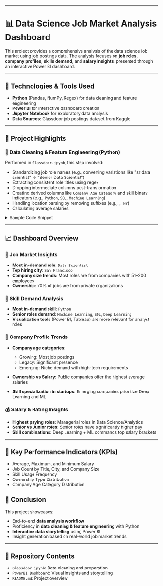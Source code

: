 
---

# 📊 Data Science Job Market Analysis Dashboard

This project provides a comprehensive analysis of the data science job market using job postings data. The analysis focuses on **job roles**, **company profiles**, **skills demand**, and **salary insights**, presented through an interactive Power BI dashboard.

---

## 🔧 Technologies & Tools Used

* **Python** (Pandas, NumPy, Regex) for data cleaning and feature engineering
* **Power BI** for interactive dashboard creation
* **Jupyter Notebook** for exploratory data analysis
* **Data Sources**: Glassdoor job postings dataset from Kaggle

---

## 📂 Project Highlights

### 🧹 Data Cleaning & Feature Engineering (Python)

Performed in `Glassdoor.ipynb`, this step involved:

* Standardizing job role names (e.g., converting variations like "sr data scientist" → "Senior Data Scientist")
* Extracting consistent role titles using regex
* Dropping intermediate columns post-transformation
* Creating derived columns like `Company Age Category` and skill binary indicators (e.g., `Python`, `SQL`, `Machine Learning`)
* Handling location parsing by removing suffixes (e.g., `, NY`)
* Calculating average salaries

<details>
<summary>Sample Code Snippet</summary>

```python
df1['Job Role'] = df1['Job Role'].str.replace(r'sr data scientist','Senior Data Scientist', case=False, regex=True)
df1['Extracted'] = df1['Job Role'].str.extract(r'(Senior Data Scientist|Data Scientist|Associate Data Scientist|Principal Data Scientist)')
df1['Job Role1'] = df1['Extracted'].combine_first(df1['Job Role'])
df1.drop(['Extracted','Job Role1'], axis=1, inplace=True)
```

</details>

---

## 📈 Dashboard Overview

### 💼 Job Market Insights

* **Most in-demand role**: `Data Scientist`
* **Top hiring city**: `San Francisco`
* **Company size trends**: Most roles are from companies with 51–200 employees
* **Ownership**: 70% of jobs are from private organizations

### 🔧 Skill Demand Analysis

* **Most in-demand skill**: `Python`
* **Senior roles demand**: `Machine Learning`, `SQL`, `Deep Learning`
* **Visualization tools** (Power BI, Tableau) are more relevant for analyst roles

### 🏢 Company Profile Trends

* **Company age categories**:

  * Growing: Most job postings
  * Legacy: Significant presence
  * Emerging: Niche demand with high-tech requirements
* **Ownership vs Salary**: Public companies offer the highest average salaries
* **Skill specialization in startups**: Emerging companies prioritize Deep Learning and ML

### 💰 Salary & Rating Insights

* **Highest paying roles**: Managerial roles in Data Science/Analytics
* **Senior vs Junior roles**: Senior roles have significantly higher pay
* **Skill combinations**: Deep Learning + ML commands top salary brackets

---

## 📌 Key Performance Indicators (KPIs)

* Average, Maximum, and Minimum Salary
* Job Count by Title, City, and Company Size
* Skill Usage Frequency
* Ownership Type Distribution
* Company Age Category Distribution


## 🏁 Conclusion

This project showcases:

* End-to-end **data analysis workflow**
* Proficiency in **data cleaning & feature engineering** with Python
* **Interactive data storytelling** using Power BI
* Insight generation based on real-world job market trends

---

## 📎 Repository Contents

* `Glassdoor.ipynb`: Data cleaning and preparation
* `PowerBI Dashboard`: Visual insights and storytelling
* `README.md`: Project overview
